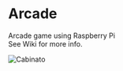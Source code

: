 # Arcade
Arcade game using Raspberry Pi  
See Wiki for more info.

![Cabinato](https://github.com/user-attachments/assets/19f83132-ad98-42e6-916f-f3c41a7541a3)
